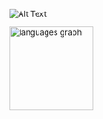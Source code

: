 

![Alt Text](https://media.giphy.com/media/vFKqnCdLPNOKc/giphy.gif)


  <img src="https://github-readme-stats.vercel.app/api/top-langs?username=justizha&locale=en&hide_title=false&layout=compact&card_width=320&langs_count=5&theme=dracula&hide_border=false" height="150" alt="languages graph"  />

###



###

</body>





